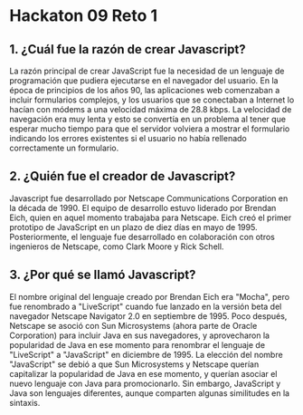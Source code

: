 # Hackaton 09 Reto 1

## 1. ¿Cuál fue la razón de crear Javascript?
La razón principal de crear JavaScript fue la necesidad de un lenguaje de programación que pudiera ejecutarse en el navegador del usuario. En la época de principios de los años 90, las aplicaciones web comenzaban a incluir formularios complejos, y los usuarios que se conectaban a Internet lo hacían con módems a una velocidad máxima de 28.8 kbps. La velocidad de navegación era muy lenta y esto se convertía en un problema al tener que esperar mucho tiempo para que el servidor volviera a mostrar el formulario indicando los errores existentes si el usuario no había rellenado correctamente un formulario.


## 2. ¿Quién fue el creador de Javascript?
Javascript fue desarrollado por Netscape Communications Corporation en la década de 1990. El equipo de desarrollo estuvo liderado por Brendan Eich, quien en aquel momento trabajaba para Netscape. Eich creó el primer prototipo de JavaScript en un plazo de diez días en mayo de 1995. Posteriormente, el lenguaje fue desarrollado en colaboración con otros ingenieros de Netscape, como Clark Moore y Rick Schell.

## 3. ¿Por qué se llamó Javascript?
El nombre original del lenguaje creado por Brendan Eich era "Mocha", pero fue renombrado a "LiveScript" cuando fue lanzado en la versión beta del navegador Netscape Navigator 2.0 en septiembre de 1995. Poco después, Netscape se asoció con Sun Microsystems (ahora parte de Oracle Corporation) para incluir Java en sus navegadores, y aprovecharon la popularidad de Java en ese momento para renombrar el lenguaje de "LiveScript" a "JavaScript" en diciembre de 1995. La elección del nombre "JavaScript" se debió a que Sun Microsystems y Netscape querían capitalizar la popularidad de Java en ese momento, y querían asociar el nuevo lenguaje con Java para promocionarlo. Sin embargo, JavaScript y Java son lenguajes diferentes, aunque comparten algunas similitudes en la sintaxis.